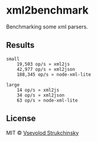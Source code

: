 # xml2benchmark

Benchmarking some xml parsers.

## Results

```
small
	19,503 op/s » xml2js
	42,977 op/s » xml2json
	188,345 op/s » node-xml-lite

large
	14 op/s » xml2js
	34 op/s » xml2json
	63 op/s » node-xml-lite
```

## License

MIT © [Vsevolod Strukchinsky](http://github.com/floatdrop)
